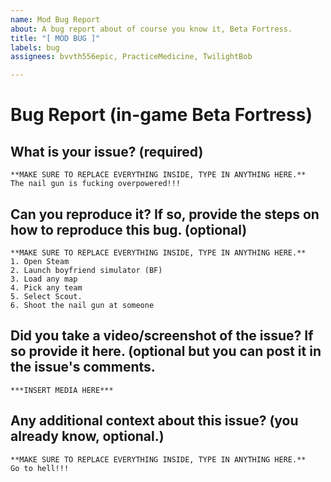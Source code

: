 ```yaml
---
name: Mod Bug Report
about: A bug report about of course you know it, Beta Fortress.
title: "[ MOD BUG ]"
labels: bug
assignees: bvvth556epic, PracticeMedicine, TwilightBob

---
```


# Bug Report (in-game Beta Fortress)
## What is your issue? (required)
```
**MAKE SURE TO REPLACE EVERYTHING INSIDE, TYPE IN ANYTHING HERE.**
The nail gun is fucking overpowered!!!
```
## Can you reproduce it? If so, provide the steps on how to reproduce this bug. (optional)
```
**MAKE SURE TO REPLACE EVERYTHING INSIDE, TYPE IN ANYTHING HERE.**
1. Open Steam
2. Launch boyfriend simulator (BF)
3. Load any map
4. Pick any team
5. Select Scout.
6. Shoot the nail gun at someone
```
## Did you take a video/screenshot of the issue? If so provide it here. (optional but you can post it in the issue's comments.
```
***INSERT MEDIA HERE***
```

## Any additional context about this issue? (you already know, optional.)
```
**MAKE SURE TO REPLACE EVERYTHING INSIDE, TYPE IN ANYTHING HERE.**
Go to hell!!!
```
